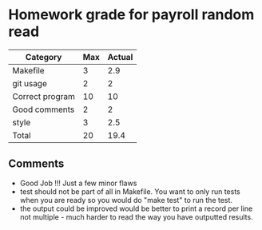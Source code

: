 # Homework grade for payroll random read

Category | Max | Actual |
---| ---|---
Makefile | 3 |2.9
git usage| 2|2
Correct program| 10|10
Good comments| 2 |2
style| 3|2.5
Total |20|19.4

## Comments

* Good Job !!!  Just a few minor flaws
* test should not be part of all in Makefile.  You want to only run tests when you are ready so you would do "make test" to run the test.
* the output could be improved would be better to print a record per line not multiple - much harder to read the way you have outputted results.
